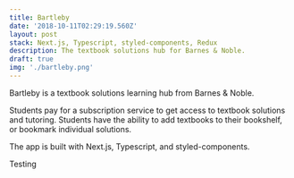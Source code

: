 ```yaml
---
title: Bartleby
date: '2018-10-11T02:29:19.560Z'
layout: post
stack: Next.js, Typescript, styled-components, Redux
description: The textbook solutions hub for Barnes & Noble.
draft: true
img: './bartleby.png'
---
```


Bartleby is a textbook solutions learning hub from Barnes & Noble.

Students pay for a subscription service to get access to textbook solutions and tutoring. Students have the ability to add textbooks to their bookshelf, or bookmark individual solutions.

The app is built with Next.js, Typescript, and styled-components.

Testing
